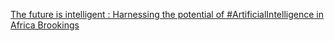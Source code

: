 [The future is intelligent : Harnessing the potential of #ArtificialIntelligence in Africa   Brookings](https://qi.tc/qi/118298)